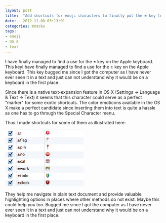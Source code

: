 ```yaml
---
layout: post
title:  "Add shortcuts for emoji characters to finally put the ± key to use"
date:   2012-11-08 03:13:01
categories: Knacks
tags:
- emoji
- OS X
- text
---
```


I have finally managed to find a use for the ± key on the Apple keyboard. This keyI have finally managed to find a use for the ± key on the Apple keyboard. This key bugged me since I got the computer as I have never ever seen it in a text and just can not understand why it would be on a keyboard in the first place.

Since there is a native text-expansion feature in OS X (Settings → Language
& Text → Text) it seems that this character could serve as a perfect
"marker" for some exotic shortcuts. The color emoticons available in the OS X
make a perfect candidate since inserting them into text is quite a hassle as
one has to go through the Special Character menu.

Thus I made shortcuts for some of them as illustrated here:

![img-emoji-shortcuts]

[img-emoji-shortcuts]: images/emoji-shortcuts.png "Emoji shortcut examples"

They help me navigate in plain text document and provide valuable highlighting
options in places where other methods do not exist. Maybe this could help you
too. Bugged me since I got the computer as I have never ever seen it in a text
and just can not understand why it would be on a keyboard in the first place.


